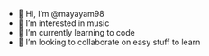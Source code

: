 - 👋 Hi, I’m @mayayam98
- 👀 I’m interested in music
- 🌱 I’m currently learning to code
- 💞️ I’m looking to collaborate on easy stuff to learn


<!---
mayayam98/mayayam98 is a ✨ special ✨ repository because its `README.md` (this file) appears on your GitHub profile.
You can click the Preview link to take a look at your changes.
--->
